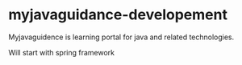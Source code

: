 # myjavaguidance-developement
Myjavaguidence is learning portal for java and related technologies.

Will start with spring framework
